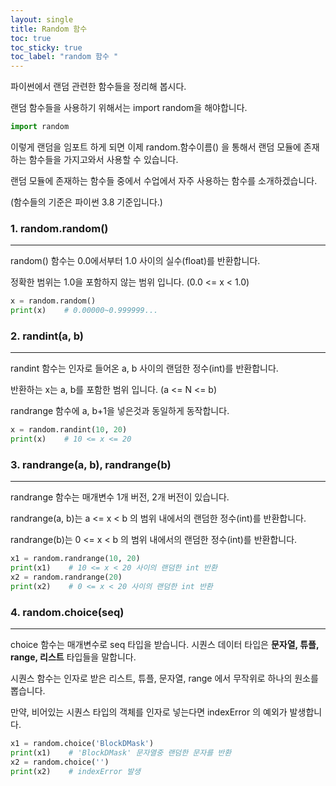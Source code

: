 ```yaml
--- 
layout: single
title: Random 함수
toc: true
toc_sticky: true
toc_label: "random 함수 "
---
```


파이썬에서 랜덤 관련한 함수들을 정리해 봅시다.

랜덤 함수들을 사용하기 위해서는 import random을 해야합니다.

~~~python
import random
~~~

이렇게 랜덤을 임포트 하게 되면 이제 random.함수이름() 을 통해서 랜덤 모듈에 존재하는 함수들을 가지고와서 사용할 수 있습니다.

랜덤 모듈에 존재하는 함수들 중에서 수업에서 자주 사용하는 함수를 소개하겠습니다. 

(함수들의 기준은 파이썬 3.8 기준입니다.)


### 1. random.random()
---  
random() 함수는 0.0에서부터 1.0 사이의 실수(float)를 반환합니다.

정확한 범위는 1.0을 포함하지 않는 범위 입니다. (0.0 <= x < 1.0)

~~~python
x = random.random()
print(x)    # 0.00000~0.999999...
~~~

### 2. randint(a, b)
---  
randint 함수는 인자로 들어온 a, b 사이의 랜덤한 정수(int)를 반환합니다.

반환하는 x는  a, b를 포함한 범위 입니다. (a <= N <= b)

randrange 함수에 a, b+1을 넣은것과 동일하게 동작합니다.

~~~python
x = random.randint(10, 20)
print(x)    # 10 <= x <= 20
~~~

### 3. randrange(a, b), randrange(b)
--- 
randrange 함수는 매개변수 1개 버전, 2개 버전이 있습니다.

randrange(a, b)는 a <= x < b 의 범위 내에서의 랜덤한 정수(int)를 반환합니다.

randrange(b)는 0 <= x < b 의 범위 내에서의 랜덤한 정수(int)를 반환합니다.

~~~python
x1 = random.randrange(10, 20)
print(x1)    # 10 <= x < 20 사이의 랜덤한 int 반환
x2 = random.randrange(20)
print(x2)    # 0 <= x < 20 사이의 랜덤한 int 반환
~~~


### 4. random.choice(seq)
--- 
choice 함수는 매개변수로 seq 타입을 받습니다. 시퀀스 데이터 타입은 **문자열, 튜플, range, 리스트** 타입들을 말합니다.

시퀀스 함수는 인자로 받은 리스트, 튜플, 문자열, range 에서 무작위로 하나의 원소를 뽑습니다.

만약, 비어있는 시퀀스 타입의 객체를 인자로 넣는다면 indexError 의 예외가 발생합니다.

~~~python
x1 = random.choice('BlockDMask')
print(x1)    # 'BlockDMask' 문자열중 랜덤한 문자를 반환
x2 = random.choice('')
print(x2)    # indexError 발생
~~~
